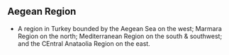 Aegean Region
-------------

* A region in Turkey bounded by the Aegean Sea on the west; Marmara Region on the north; Mediterranean Region on the south & southwest; and the CEntral Anataolia Region on the east.
